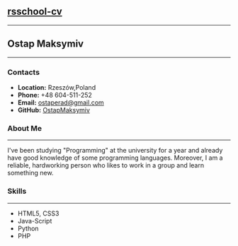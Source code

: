 ## [rsschool-cv]()
___
## **Ostap Maksymiv**
___
### **Contacts**
- **Location:** Rzeszów,Poland
- **Phone:** +48 604-511-252
- **Email:** ostaperad@gmail.com
- **GitHub:** [OstapMaksymiv](https://github.com/OstapMaksymiv)

### **About Me**
---
I've been studying "Programming" at the university for a year and already have good knowledge of some programming languages. Moreover, I am a reliable, hardworking person who likes to work in a group and learn something new.
### **Skills**
---
- HTML5, CSS3
- Java-Script
- Python
- PHP
